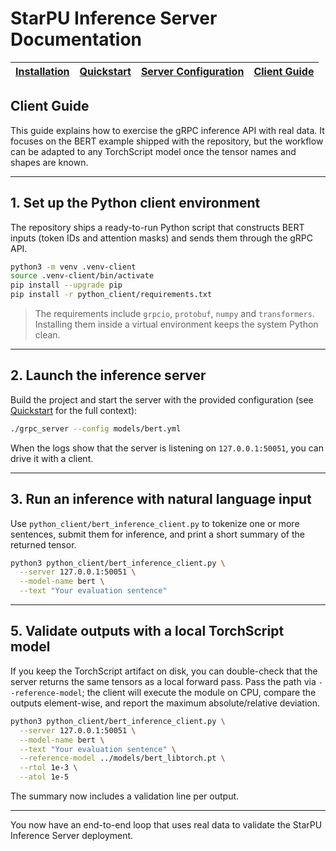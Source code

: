 # StarPU Inference Server Documentation

| [Installation](./installation.md) | [Quickstart](./quickstart.md) | [Server Configuration](./server_guide.md) | [Client Guide](./client_guide.md) |
| --- | --- | --- | --- |

## Client Guide

This guide explains how to exercise the gRPC inference API with real data. It
focuses on the BERT example shipped with the repository, but the workflow can be
adapted to any TorchScript model once the tensor names and shapes are known.

---

## 1. Set up the Python client environment

The repository ships a ready-to-run Python script that constructs BERT
inputs (token IDs and attention masks) and sends them through the gRPC API.

```bash
python3 -m venv .venv-client
source .venv-client/bin/activate
pip install --upgrade pip
pip install -r python_client/requirements.txt
```

> The requirements include `grpcio`, `protobuf`, `numpy` and `transformers`.
> Installing them inside a virtual environment keeps the system Python clean.

---

## 2. Launch the inference server

Build the project and start the server with the provided configuration (see
[Quickstart](./quickstart.md) for the full context):

```bash
./grpc_server --config models/bert.yml
```

When the logs show that the server is listening on `127.0.0.1:50051`, you can
drive it with a client.

---

## 3. Run an inference with natural language input

Use `python_client/bert_inference_client.py` to tokenize one or more sentences,
submit them for inference, and print a short summary of the returned tensor.

```bash
python3 python_client/bert_inference_client.py \
  --server 127.0.0.1:50051 \
  --model-name bert \
  --text "Your evaluation sentence"
```

---

## 5. Validate outputs with a local TorchScript model

If you keep the TorchScript artifact on disk, you can double-check that the
server returns the same tensors as a local forward pass. Pass the path via
`--reference-model`; the client will execute the module on CPU, compare the
outputs element-wise, and report the maximum absolute/relative deviation.

```bash
python3 python_client/bert_inference_client.py \
  --server 127.0.0.1:50051 \
  --model-name bert \
  --text "Your evaluation sentence" \
  --reference-model ../models/bert_libtorch.pt \
  --rtol 1e-3 \
  --atol 1e-5
```

The summary now includes a validation line per output.

---

You now have an end-to-end loop that uses real data to validate the StarPU
Inference Server deployment.
